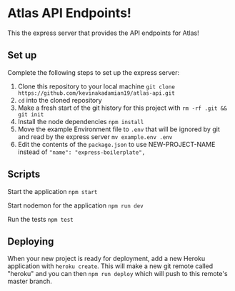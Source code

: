 # Atlas API Endpoints!

This the express server that provides the API endpoints for Atlas!

## Set up

Complete the following steps to set up the express server:

1. Clone this repository to your local machine `git clone https://github.com/kevinakadamian19/atlas-api.git`
2. `cd` into the cloned repository
3. Make a fresh start of the git history for this project with `rm -rf .git && git init`
4. Install the node dependencies `npm install`
5. Move the example Environment file to `.env` that will be ignored by git and read by the express server `mv example.env .env`
6. Edit the contents of the `package.json` to use NEW-PROJECT-NAME instead of `"name": "express-boilerplate",`

## Scripts

Start the application `npm start`

Start nodemon for the application `npm run dev`

Run the tests `npm test`

## Deploying

When your new project is ready for deployment, add a new Heroku application with `heroku create`. This will make a new git remote called "heroku" and you can then `npm run deploy` which will push to this remote's master branch.